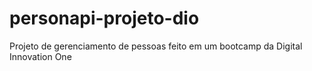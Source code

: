 # personapi-projeto-dio
Projeto de gerenciamento de pessoas feito em um bootcamp da Digital Innovation One
